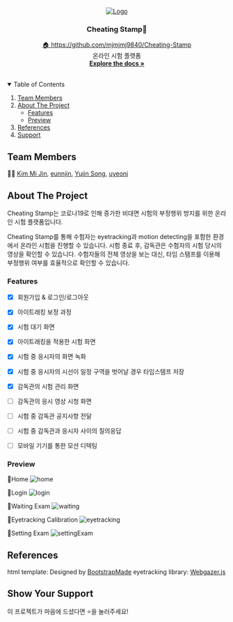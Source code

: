 <!-- PROJECT LOGO -->
<br />
<p align="center">
  <a href="https://github.com/mjmjmj9840/Cheating-Stamp">
    <img src="static/sunbaenim.PNG" alt="Logo">
  </a>

  <h3 align="center">Cheating Stamp👀</h3>

  <p align="center">
    <a href="https://github.com/mjmjmj9840/Cheating-Stamp">🏠 https://github.com/mjmjmj9840/Cheating-Stamp</a>
    <br />
    온라인 시험 플랫폼 <Cheating Stamp>
	<br />
    <a href="https://github.com/mjmjmj9840/Cheating-Stamp">
        <strong>Explore the docs »</strong>
    </a>
    <br />
    <br />
  </p>
</p>

<!-- TABLE OF CONTENTS -->
<details open="open">
  <summary>Table of Contents</summary>
  <ol>
    <li>
        <a href="#team-members">Team Members</a>
    </li>
    <li>
      <a href="#about-the-project">About The Project</a>
      <ul>
        <li><a href="#features">Features</a></li>
        <li><a href="#preview">Preview</a></li>
      </ul>
    </li>
    <li><a href="#references">References</a></li>
    <li><a href="#show-your-support">Support</a></li>
  </ol>
</details>

<!-- ABOUT THE Team -->

## Team Members

👩‍💻 [Kim Mi Jin](https://github.com/mjmjmj9840), [eunnjin](https://github.com/eunnjin), [Yujin Song](https://github.com/u-nij), [uyeonj](https://github.com/uyeonj)

<!-- ABOUT THE PROJECT -->

## About The Project

Cheating Stamp는 코로나19로 인해 증가한 비대면 시험의 부정행위 방지를 위한 온라인 시험 플랫폼입니다. 

Cheating Stamp를 통해 수험자는 eyetracking과 motion detecting을 포함한 환경에서 온라인 시험을 진행할 수 있습니다. 시험 종료 후, 감독관은 수험자의 시험 당시의 영상을 확인할 수 있습니다. 수험자들의 전체 영상을 보는 대신, 타임 스탬프를 이용해 부정행위 여부를 효율적으로 확인할 수 있습니다. 


### Features
- [x] 회원가입 & 로그인/로그아웃
- [x] 아이트래킹 보정 과정
- [x] 시험 대기 화면
- [x] 아이트래킹을 적용한 시험 화면
- [x] 시험 중 응시자의 화면 녹화
- [x] 시험 중 응시자의 시선이 일정 구역을 벗어날 경우 타임스탬프 저장
- [x] 감독관의 시험 관리 화면
- [ ] 감독관의 응시 영상 시청 화면
- [ ] 시험 중 감독관 공지사항 전달
- [ ] 시험 중 감독관과 응시자 사이의 질의응답
- [ ] 모바일 기기를 통한 모션 디텍팅


### Preview

📌Home
<img alt="home" src="https://user-images.githubusercontent.com/53468762/132851499-46f0aa08-dfe2-436e-a0b3-6820026d0be7.PNG">
<br/>

📌Login
<img alt="login" src="https://user-images.githubusercontent.com/53468762/132851500-52436b89-90f5-4b42-bff3-10671cabb75c.PNG">
<br/>

📌Waiting Exam
<img alt="waiting" src="https://user-images.githubusercontent.com/53468762/132851512-1cc1dafc-9447-403b-baff-81c7f440f08d.PNG">
<br/>

📌Eyetracking Calibration
<img alt="eyetracking" src="https://user-images.githubusercontent.com/53468762/132851491-bd4c5104-970e-4f86-8b0a-f8556fcf0a9c.png">
<br/>

📌Setting Exam
<img alt="settingExam" src="https://user-images.githubusercontent.com/53468762/132853814-24c1fb9d-a129-4cf2-a0bc-377b7f2b8d2d.PNG">
<br/>


<!-- References -->

## References
html template: Designed by <a href="https://bootstrapmade.com/">BootstrapMade</a>
eyetracking library: <a href="https://webgazer.cs.brown.edu/">Webgazer.js</a>

<!-- Support -->

## Show Your Support

이 프로젝트가 마음에 드셨다면 ⭐️을 눌러주세요!
